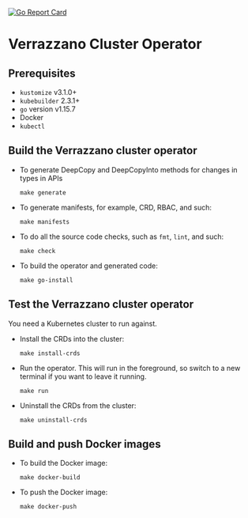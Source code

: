 [![Go Report Card](https://goreportcard.com/badge/github.com/verrazzano/verrazzano)](https://goreportcard.com/report/github.com/verrazzano/verrazzano)

# Verrazzano Cluster Operator

## Prerequisites
* `kustomize` v3.1.0+
* `kubebuilder` 2.3.1+
* `go` version v1.15.7
* Docker
* `kubectl`

## Build the Verrazzano cluster operator
* To generate DeepCopy and DeepCopyInto methods for changes in types in APIs
    ```
    make generate
    ```

* To generate manifests, for example, CRD, RBAC, and such:
    ```
    make manifests
    ```

* To do all the source code checks, such as `fmt`, `lint`, and such:
    ```
    make check
    ```

* To build the operator and generated code:
    ```
    make go-install
    ```

## Test the Verrazzano cluster operator

You need a Kubernetes cluster to run against.

* Install the CRDs into the cluster:
    ```
    make install-crds
    ```

* Run the operator. This will run in the foreground, so switch to a new terminal if you want to leave it running.
    ```
    make run
    ```

* Uninstall the CRDs from the cluster:
    ```
    make uninstall-crds
    ```

## Build and push Docker images

* To build the Docker image:
    ```
    make docker-build

* To push the Docker image:
    ```
    make docker-push
    ```  
